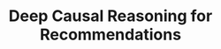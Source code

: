 ---
which: preprint
is_first: false
title: Deep Causal Reasoning for Recommendations
authors: Yaochen Zhu, Jing Yi, <strong>Jiayi Xie</strong>, Zhenzhong Chen
pub_name: ArXiv
pub_abbr: ArXiv
yymm: 2201
year: 2022
month: 1
paper_url: https://arxiv.org/abs/2201.02088
code_url: https://github.com/yaochenzhu/Deep-Deconf
bib_url: https://dblp.uni-trier.de/rec/journals/corr/abs-2201-02088.html?view=bibtex
---